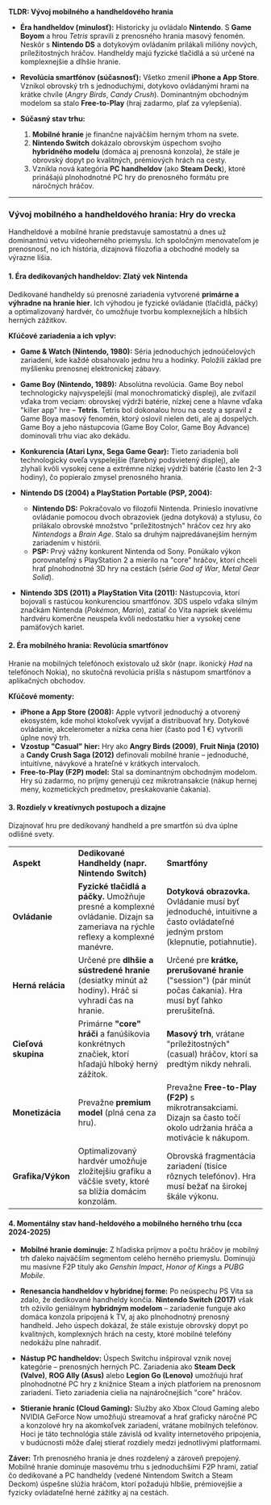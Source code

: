 **TLDR: Vývoj mobilného a handheldového hrania**

- **Éra handheldov (minulosť):** Historicky ju ovládalo **Nintendo**. S **Game Boyom** a hrou _Tetris_ spravili z prenosného hrania masový fenomén. Neskôr s **Nintendo DS** a dotykovým ovládaním prilákali milióny nových, príležitostných hráčov. Handheldy majú fyzické tlačidlá a sú určené na komplexnejšie a dlhšie hranie.
    
- **Revolúcia smartfónov (súčasnosť):** Všetko zmenil **iPhone a App Store**. Vznikol obrovský trh s jednoduchými, dotykovo ovládanými hrami na krátke chvíle (_Angry Birds_, _Candy Crush_). Dominantným obchodným modelom sa stalo **Free-to-Play** (hraj zadarmo, plať za vylepšenia).
    
- **Súčasný stav trhu:**
    
    1. **Mobilné hranie** je finančne najväčším herným trhom na svete.
    2. **Nintendo Switch** dokázalo obrovským úspechom svojho **hybridného modelu** (domáca aj prenosná konzola), že stále je obrovský dopyt po kvalitných, prémiových hrách na cesty.
    3. Vznikla nová kategória **PC handheldov** (ako **Steam Deck**), ktoré prinášajú plnohodnotné PC hry do prenosného formátu pre náročných hráčov.

---

### **Vývoj mobilného a handheldového hrania: Hry do vrecka**

Handheldové a mobilné hranie predstavuje samostatnú a dnes už dominantnú vetvu videoherného priemyslu. Ich spoločným menovateľom je prenosnosť, no ich história, dizajnová filozofia a obchodné modely sa výrazne líšia.

#### **1. Éra dedikovaných handheldov: Zlatý vek Nintenda**

Dedikované handheldy sú prenosné zariadenia vytvorené **primárne a výhradne na hranie hier**. Ich výhodou je fyzické ovládanie (tlačidlá, páčky) a optimalizovaný hardvér, čo umožňuje tvorbu komplexnejších a hlbších herných zážitkov.

**Kľúčové zariadenia a ich vplyv:**

- **Game & Watch (Nintendo, 1980):** Séria jednoduchých jednoúčelových zariadení, kde každé obsahovalo jednu hru a hodinky. Položili základ pre myšlienku prenosnej elektronickej zábavy.
    
- **Game Boy (Nintendo, 1989):** Absolútna revolúcia. Game Boy nebol technologicky najvyspelejší (mal monochromatický displej), ale zvíťazil vďaka trom veciam: obrovskej výdrži batérie, nízkej cene a hlavne vďaka "killer app" hre – **Tetris**. Tetris bol dokonalou hrou na cesty a spravil z Game Boya masový fenomén, ktorý oslovil nielen deti, ale aj dospelých. Game Boy a jeho nástupcovia (Game Boy Color, Game Boy Advance) dominovali trhu viac ako dekádu.
    
- **Konkurencia (Atari Lynx, Sega Game Gear):** Tieto zariadenia boli technologicky oveľa vyspelejšie (farebný podsvietený displej), ale zlyhali kvôli vysokej cene a extrémne nízkej výdrži batérie (často len 2-3 hodiny), čo popieralo zmysel prenosného hrania.
    
- **Nintendo DS (2004) a PlayStation Portable (PSP, 2004):**
    
    - **Nintendo DS:** Pokračovalo vo filozofii Nintenda. Prinieslo inovatívne ovládanie pomocou dvoch obrazoviek (jedna dotyková) a stylusu, čo prilákalo obrovské množstvo "príležitostných" hráčov cez hry ako _Nintendogs_ a _Brain Age_. Stalo sa druhým najpredávanejším herným zariadením v histórii.
    - **PSP:** Prvý vážny konkurent Nintenda od Sony. Ponúkalo výkon porovnateľný s PlayStation 2 a mierilo na "core" hráčov, ktorí chceli hrať plnohodnotné 3D hry na cestách (série _God of War_, _Metal Gear Solid_).
- **Nintendo 3DS (2011) a PlayStation Vita (2011):** Nástupcovia, ktorí bojovali s rastúcou konkurenciou smartfónov. 3DS uspelo vďaka silným značkám Nintenda (_Pokémon_, _Mario_), zatiaľ čo Vita napriek skvelému hardvéru komerčne neuspela kvôli nedostatku hier a vysokej cene pamäťových kariet.
    

#### **2. Éra mobilného hrania: Revolúcia smartfónov**

Hranie na mobilných telefónoch existovalo už skôr (napr. ikonický _Had_ na telefónoch Nokia), no skutočná revolúcia prišla s nástupom smartfónov a aplikačných obchodov.

**Kľúčové momenty:**

- **iPhone a App Store (2008):** Apple vytvoril jednoduchý a otvorený ekosystém, kde mohol ktokoľvek vyvíjať a distribuovať hry. Dotykové ovládanie, akcelerometer a nízka cena hier (často pod 1 €) vytvorili úplne nový trh.
- **Vzostup "Casual" hier:** Hry ako **Angry Birds (2009)**, **Fruit Ninja (2010)** a **Candy Crush Saga (2012)** definovali mobilné hranie – jednoduché, intuitívne, návykové a hrateľné v krátkych intervaloch.
- **Free-to-Play (F2P) model:** Stal sa dominantným obchodným modelom. Hry sú zadarmo, no príjmy generujú cez mikrotransakcie (nákup hernej meny, kozmetických predmetov, preskakovanie čakania).

#### **3. Rozdiely v kreatívnych postupoch a dizajne**

Dizajnovať hru pre dedikovaný handheld a pre smartfón sú dva úplne odlišné svety.

|   |   |   |
|---|---|---|
|**Aspekt**|**Dedikované Handheldy (napr. Nintendo Switch)**|**Smartfóny**|
|**Ovládanie**|**Fyzické tlačidlá a páčky.** Umožňuje presné a komplexné ovládanie. Dizajn sa zameriava na rýchle reflexy a komplexné manévre.|**Dotyková obrazovka.** Ovládanie musí byť jednoduché, intuitívne a často ovládateľné jedným prstom (klepnutie, potiahnutie).|
|**Herná relácia**|Určené pre **dlhšie a sústredené hranie** (desiatky minút až hodiny). Hráč si vyhradí čas na hranie.|Určené pre **krátke, prerušované hranie** ("session") (pár minút počas čakania). Hra musí byť ľahko prerušiteľná.|
|**Cieľová skupina**|Primárne **"core" hráči** a fanúšikovia konkrétnych značiek, ktorí hľadajú hlboký herný zážitok.|**Masový trh**, vrátane "príležitostných" (casual) hráčov, ktorí sa predtým nikdy nehrali.|
|**Monetizácia**|Prevažne **premium model** (plná cena za hru).|Prevažne **Free-to-Play (F2P)** s mikrotransakciami. Dizajn sa často točí okolo udržania hráča a motivácie k nákupom.|
|**Grafika/Výkon**|Optimalizovaný hardvér umožňuje zložitejšiu grafiku a väčšie svety, ktoré sa blížia domácim konzolám.|Obrovská fragmentácia zariadení (tisíce rôznych telefónov). Hra musí bežať na širokej škále výkonu.|

#### **4. Momentálny stav hand-heldového a mobilného herného trhu (cca 2024-2025)**

- **Mobilné hranie dominuje:** Z hľadiska príjmov a počtu hráčov je mobilný trh ďaleko najväčším segmentom celého herného priemyslu. Dominujú mu masívne F2P tituly ako _Genshin Impact_, _Honor of Kings_ a _PUBG Mobile_.
    
- **Renesancia handheldov v hybridnej forme:** Po neúspechu PS Vita sa zdalo, že dedikované handheldy končia. **Nintendo Switch (2017)** však trh oživilo geniálnym **hybridným modelom** – zariadenie funguje ako domáca konzola pripojená k TV, aj ako plnohodnotný prenosný handheld. Jeho úspech dokázal, že stále existuje obrovský dopyt po kvalitných, komplexných hrách na cesty, ktoré mobilné telefóny nedokážu plne nahradiť.
    
- **Nástup PC handheldov:** Úspech Switchu inšpiroval vznik novej kategórie – prenosných herných PC. Zariadenia ako **Steam Deck (Valve)**, **ROG Ally (Asus)** alebo **Legion Go (Lenovo)** umožňujú hrať plnohodnotné PC hry z knižnice Steam a iných platforiem na prenosnom zariadení. Tieto zariadenia cielia na najnáročnejších "core" hráčov.
    
- **Stieranie hraníc (Cloud Gaming):** Služby ako Xbox Cloud Gaming alebo NVIDIA GeForce Now umožňujú streamovať a hrať graficky náročné PC a konzolové hry na akomkoľvek zariadení, vrátane mobilných telefónov. Hoci je táto technológia stále závislá od kvality internetového pripojenia, v budúcnosti môže ďalej stierať rozdiely medzi jednotlivými platformami.
    

**Záver:** Trh prenosného hrania je dnes rozdelený a zároveň prepojený. Mobilné hranie dominuje masovému trhu s jednoduchšími F2P hrami, zatiaľ čo dedikované a PC handheldy (vedené Nintendom Switch a Steam Deckom) úspešne slúžia hráčom, ktorí požadujú hlbšie, prémiovejšie a fyzicky ovládateľné herné zážitky aj na cestách.